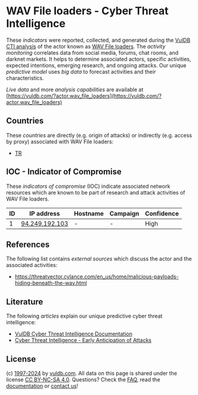 # WAV File loaders - Cyber Threat Intelligence

These _indicators_ were reported, collected, and generated during the [VulDB CTI analysis](https://vuldb.com/?kb.cti) of the actor known as [WAV File loaders](https://vuldb.com/?actor.wav_file_loaders). The _activity monitoring_ correlates data from social media, forums, chat rooms, and darknet markets. It helps to determine associated actors, specific activities, expected intentions, emerging research, and ongoing attacks. Our unique _predictive model_ uses _big data_ to forecast activities and their characteristics.

_Live data_ and more _analysis capabilities_ are available at [https://vuldb.com/?actor.wav_file_loaders](https://vuldb.com/?actor.wav_file_loaders)

## Countries

These _countries_ are directly (e.g. origin of attacks) or indirectly (e.g. access by proxy) associated with WAV File loaders:

* [TR](https://vuldb.com/?country.tr)

## IOC - Indicator of Compromise

These _indicators of compromise_ (IOC) indicate associated network resources which are known to be part of research and attack activities of WAV File loaders.

ID | IP address | Hostname | Campaign | Confidence
-- | ---------- | -------- | -------- | ----------
1 | [94.249.192.103](https://vuldb.com/?ip.94.249.192.103) | - | - | High

## References

The following list contains _external sources_ which discuss the actor and the associated activities:

* https://threatvector.cylance.com/en_us/home/malicious-payloads-hiding-beneath-the-wav.html

## Literature

The following _articles_ explain our unique predictive cyber threat intelligence:

* [VulDB Cyber Threat Intelligence Documentation](https://vuldb.com/?kb.cti)
* [Cyber Threat Intelligence - Early Anticipation of Attacks](https://www.scip.ch/en/?labs.20201022)

## License

(c) [1997-2024](https://vuldb.com/?kb.changelog) by [vuldb.com](https://vuldb.com/?kb.about). All data on this page is shared under the license [CC BY-NC-SA 4.0](https://creativecommons.org/licenses/by-nc-sa/4.0/). Questions? Check the [FAQ](https://vuldb.com/?kb.faq), read the [documentation](https://vuldb.com/?kb) or [contact us](https://vuldb.com/?contact)!
